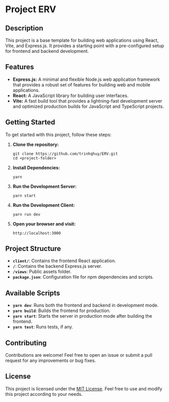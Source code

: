 # Project ERV

## Description
This project is a base template for building web applications using React, Vite, and Express.js. It provides a starting point with a pre-configured setup for frontend and backend development.

## Features
- **Express.js:** A minimal and flexible Node.js web application framework that provides a robust set of features for building web and mobile applications.
- **React:** A JavaScript library for building user interfaces.
- **Vite:** A fast build tool that provides a lightning-fast development server and optimized production builds for JavaScript and TypeScript projects.

## Getting Started
To get started with this project, follow these steps:

1. **Clone the repository:**
   ```
   git clone https://github.com/trinhqhuy/ERV.git
   cd <project-folder>
   ```

2. **Install Dependencies:**
   ```
   yarn
   ```

3. **Run the Development Server:**
   ```
   yarn start
   ```
4. **Run the Development Client:**
   ```
   yarn run dev
   ```
5. **Open your browser and visit:**
   ```
   http://localhost:3000
   ```

## Project Structure
- **`client/`**: Contains the frontend React application.
- **`/`**: Contains the backend Express.js server.
- **`/views`**: Public assets folder.
- **`package.json`**: Configuration file for npm dependencies and scripts.

## Available Scripts
- **`yarn dev`**: Runs both the frontend and backend in development mode.
- **`yarn build`**: Builds the frontend for production.
- **`yarn start`**: Starts the server in production mode after building the frontend.
- **`yarn test`**: Runs tests, if any.

## Contributing
Contributions are welcome! Feel free to open an issue or submit a pull request for any improvements or bug fixes.

## License
This project is licensed under the [MIT License](LICENSE). Feel free to use and modify this project according to your needs.

